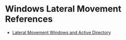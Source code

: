 # Windows Lateral Movement References

- [Lateral Movement Windows and Active Directory](https://riccardoancarani.github.io/2019-10-04-lateral-movement-megaprimer/)
